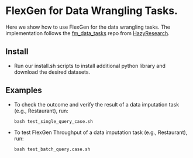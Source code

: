 # FlexGen for Data Wrangling Tasks.

Here we show how to use FlexGen for the data wrangling tasks. The implementation follows the [fm_data_tasks](https://github.com/HazyResearch/fm_data_tasks) repo from [HazyResearch](https://github.com/HazyResearch).

## Install

- Run our install.sh scripts to install additional python library and download the desired datasets.


## Examples

- To check the outcome and verify the result of a data imputation task (e.g., Restaurant), run:

      bash test_single_query_case.sh

- To test FlexGen Throughput of a data imputation task (e.g., Restaurant), run:

      bash test_batch_query.case.sh
